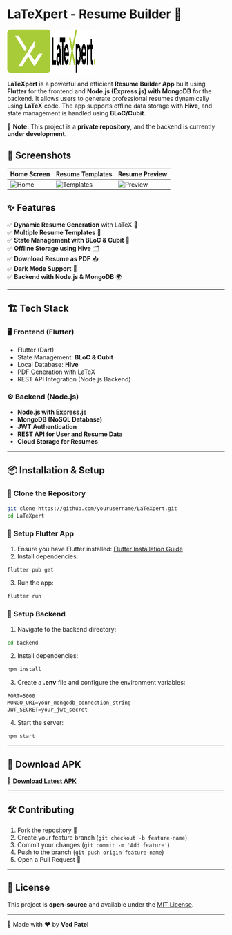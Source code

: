 
# LaTeXpert - Resume Builder 🚀
<p align="start">
   <img src="screenshot/logo.svg" alt="Description" width="100" height="100" />
  <img src="screenshot/text.svg" alt="Description" width="100" height="100" />
</p>



**LaTeXpert** is a powerful and efficient **Resume Builder App** built using **Flutter** for the frontend and **Node.js (Express.js) with MongoDB** for the backend. It allows users to generate professional resumes dynamically using **LaTeX** code. The app supports offline data storage with **Hive**, and state management is handled using **BLoC/Cubit**.

🚨 **Note:** This project is a **private repository**, and the backend is currently **under development**.

## 📸 Screenshots

| Home Screen | Resume Templates | Resume Preview |
|-------------|----------------|---------------|
| ![Home](<img src="screenshot/skill.png" alt="Description" height="400" />) | ![Templates](./screenshots/templates.png) | ![Preview](./screenshots/preview.png) |

## ✨ Features

✅ **Dynamic Resume Generation** with LaTeX 📄  
✅ **Multiple Resume Templates** 🎨  
✅ **State Management with BLoC & Cubit** 🔄  
✅ **Offline Storage using Hive** 🗂️  
✅ **Download Resume as PDF** 📥  
✅ **Dark Mode Support** 🌙  
✅ **Backend with Node.js & MongoDB** 🌍  

---

## 🏗️ Tech Stack

### 🖥️ Frontend (Flutter)
- Flutter (Dart)
- State Management: **BLoC & Cubit**
- Local Database: **Hive**
- PDF Generation with LaTeX
- REST API Integration (Node.js Backend)

### ⚙️ Backend (Node.js)
- **Node.js with Express.js**
- **MongoDB (NoSQL Database)**
- **JWT Authentication**
- **REST API for User and Resume Data**
- **Cloud Storage for Resumes**

---

## 📦 Installation & Setup

### 🔹 Clone the Repository
```bash
git clone https://github.com/yourusername/LaTeXpert.git
cd LaTeXpert
```

### 🔹 Setup Flutter App
1. Ensure you have Flutter installed: [Flutter Installation Guide](https://flutter.dev/docs/get-started/install)
2. Install dependencies:
```bash
flutter pub get
```
3. Run the app:
```bash
flutter run
```

### 🔹 Setup Backend
1. Navigate to the backend directory:
```bash
cd backend
```
2. Install dependencies:
```bash
npm install
```
3. Create a **.env** file and configure the environment variables:
```env
PORT=5000
MONGO_URI=your_mongodb_connection_string
JWT_SECRET=your_jwt_secret
```
4. Start the server:
```bash
npm start
```

---

## 📲 Download APK
🔗 **[Download Latest APK](https://github.com/yourusername/LaTeXpert/releases/latest)**

---

## 🛠️ Contributing
1. Fork the repository 🍴
2. Create your feature branch (`git checkout -b feature-name`)
3. Commit your changes (`git commit -m 'Add feature'`)
4. Push to the branch (`git push origin feature-name`)
5. Open a Pull Request 📩

---

## 📜 License
This project is **open-source** and available under the [MIT License](LICENSE).

---

🚀 Made with ❤️ by **Ved Patel**

